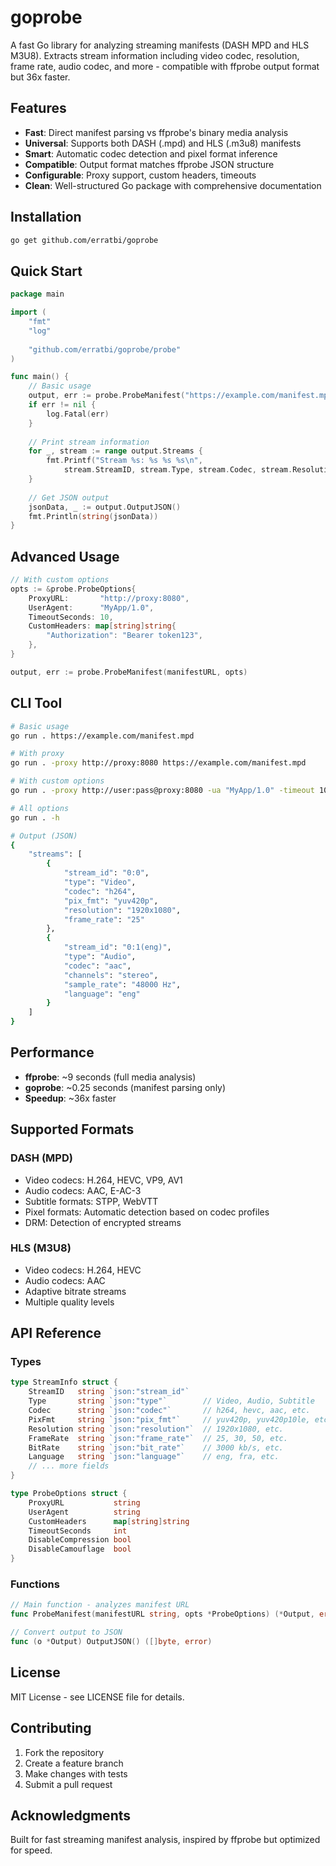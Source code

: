 # goprobe

A fast Go library for analyzing streaming manifests (DASH MPD and HLS M3U8). Extracts stream information including video codec, resolution, frame rate, audio codec, and more - compatible with ffprobe output format but 36x faster.

## Features

- **Fast**: Direct manifest parsing vs ffprobe's binary media analysis
- **Universal**: Supports both DASH (.mpd) and HLS (.m3u8) manifests
- **Smart**: Automatic codec detection and pixel format inference
- **Compatible**: Output format matches ffprobe JSON structure
- **Configurable**: Proxy support, custom headers, timeouts
- **Clean**: Well-structured Go package with comprehensive documentation

## Installation

```bash
go get github.com/erratbi/goprobe
```

## Quick Start

```go
package main

import (
    "fmt"
    "log"
    
    "github.com/erratbi/goprobe/probe"
)

func main() {
    // Basic usage
    output, err := probe.ProbeManifest("https://example.com/manifest.mpd", nil)
    if err != nil {
        log.Fatal(err)
    }
    
    // Print stream information
    for _, stream := range output.Streams {
        fmt.Printf("Stream %s: %s %s %s\n", 
            stream.StreamID, stream.Type, stream.Codec, stream.Resolution)
    }
    
    // Get JSON output
    jsonData, _ := output.OutputJSON()
    fmt.Println(string(jsonData))
}
```

## Advanced Usage

```go
// With custom options
opts := &probe.ProbeOptions{
    ProxyURL:       "http://proxy:8080",
    UserAgent:      "MyApp/1.0",
    TimeoutSeconds: 10,
    CustomHeaders: map[string]string{
        "Authorization": "Bearer token123",
    },
}

output, err := probe.ProbeManifest(manifestURL, opts)
```

## CLI Tool

```bash
# Basic usage
go run . https://example.com/manifest.mpd

# With proxy
go run . -proxy http://proxy:8080 https://example.com/manifest.mpd

# With custom options
go run . -proxy http://user:pass@proxy:8080 -ua "MyApp/1.0" -timeout 10 https://example.com/manifest.m3u8

# All options
go run . -h

# Output (JSON)
{
    "streams": [
        {
            "stream_id": "0:0",
            "type": "Video",
            "codec": "h264",
            "pix_fmt": "yuv420p",
            "resolution": "1920x1080",
            "frame_rate": "25"
        },
        {
            "stream_id": "0:1(eng)",
            "type": "Audio",
            "codec": "aac",
            "channels": "stereo",
            "sample_rate": "48000 Hz",
            "language": "eng"
        }
    ]
}
```

## Performance

- **ffprobe**: ~9 seconds (full media analysis)
- **goprobe**: ~0.25 seconds (manifest parsing only)
- **Speedup**: ~36x faster

## Supported Formats

### DASH (MPD)
- Video codecs: H.264, HEVC, VP9, AV1
- Audio codecs: AAC, E-AC-3
- Subtitle formats: STPP, WebVTT
- Pixel formats: Automatic detection based on codec profiles
- DRM: Detection of encrypted streams

### HLS (M3U8)
- Video codecs: H.264, HEVC
- Audio codecs: AAC
- Adaptive bitrate streams
- Multiple quality levels

## API Reference

### Types

```go
type StreamInfo struct {
    StreamID   string `json:"stream_id"`
    Type       string `json:"type"`        // Video, Audio, Subtitle
    Codec      string `json:"codec"`       // h264, hevc, aac, etc.
    PixFmt     string `json:"pix_fmt"`     // yuv420p, yuv420p10le, etc.
    Resolution string `json:"resolution"`  // 1920x1080, etc.
    FrameRate  string `json:"frame_rate"`  // 25, 30, 50, etc.
    BitRate    string `json:"bit_rate"`    // 3000 kb/s, etc.
    Language   string `json:"language"`    // eng, fra, etc.
    // ... more fields
}

type ProbeOptions struct {
    ProxyURL           string
    UserAgent          string
    CustomHeaders      map[string]string
    TimeoutSeconds     int
    DisableCompression bool
    DisableCamouflage  bool
}
```

### Functions

```go
// Main function - analyzes manifest URL
func ProbeManifest(manifestURL string, opts *ProbeOptions) (*Output, error)

// Convert output to JSON
func (o *Output) OutputJSON() ([]byte, error)
```

## License

MIT License - see LICENSE file for details.

## Contributing

1. Fork the repository
2. Create a feature branch
3. Make changes with tests
4. Submit a pull request

## Acknowledgments

Built for fast streaming manifest analysis, inspired by ffprobe but optimized for speed.